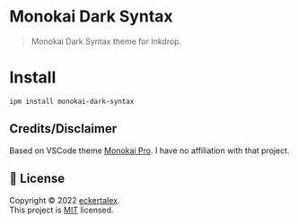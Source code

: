 # Monokai Dark Syntax

> Monokai Dark Syntax theme for Inkdrop.

# Install

```
ipm install monokai-dark-syntax
```

## Credits/Disclaimer

Based on VSCode theme [Monokai Pro](<[monokai.pro](https://monokai.pro/)>). I have no affiliation with that project.

## 📝 License

Copyright &copy; 2022 [eckertalex](https://github.com/eckertalex).<br /> This project is
[MIT](https://github.com/eckertalex/inkdrop-monokai-dark-syntax-theme/blob/master/LICENSE) licensed.
